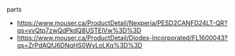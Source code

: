 parts 

- https://www.mouser.ca/ProductDetail/Nexperia/PESD2CANFD24LT-QR?qs=vvQtp7zwQdPkdQ8USTElVw%3D%3D
- https://www.mouser.ca/ProductDetail/Diodes-Incorporated/FL1600043?qs=ZrPdAQfJ6DNqHS0WyLoLKg%3D%3D